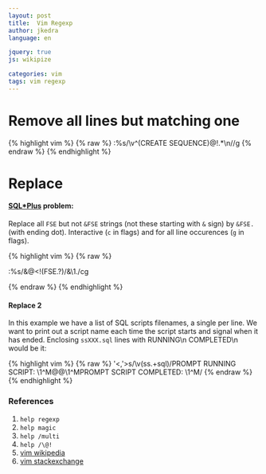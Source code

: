 ```yaml
---
layout: post
title:  Vim Regexp
author: jkedra
language: en

jquery: true
js: wikipize

categories: vim
tags: vim regexp
---
```


# Remove all lines but matching one

{% highlight vim %}
{% raw %}
:%s/\v^(CREATE SEQUENCE)@!.*\n//g
{% endraw %}
{% endhighlight %}

# Replace

#### [SQL*Plus](we:) problem:


Replace all `FSE` but not `&FSE` strings (not these starting with `&` sign) by
`&FSE.` (with ending dot). Interactive (`c` in flags) and for all line
occurences (`g` in flags).

{% highlight vim %}
{% raw %}

:%s/&\@<!\(FSE\.\?\)/\&\1./cg

{% endraw %}
{% endhighlight %}

#### Replace 2

In this example we have a list of SQL scripts filenames, a single per line.
We want to print out a script name each time the script starts and signal
when it has ended.  Enclosing `ssXXX.sql` lines with RUNNING\n COMPLETED\n
would be it:

{% highlight vim %}
{% raw %}
'<,'>s/\v(ss.+sql)/PROMPT RUNNING SCRIPT: \1^M@@\1^MPROMPT SCRIPT COMPLETED: \1^M/
{% endraw %}
{% endhighlight %}




### References

1. `help regexp`
2. `help magic`
3. `help /multi`
4. `help /\@!`
5. [vim wikipedia][vim]
6. [vim stackexchange][stackexchange]

[vim]:		we:Vim_(text_editor)
[stackexchange]: https://vi.stackexchange.com/

